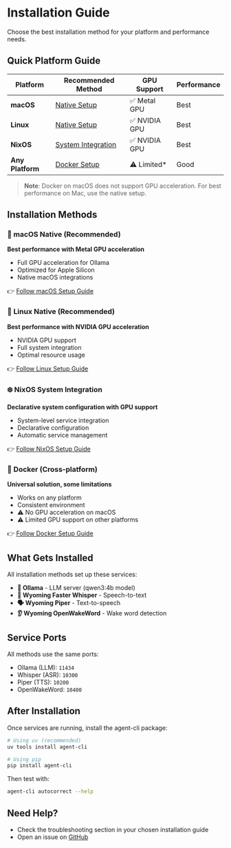 # Installation Guide

Choose the best installation method for your platform and performance needs.

## Quick Platform Guide

| Platform | Recommended Method | GPU Support | Performance |
|----------|-------------------|-------------|-------------|
| **macOS** | [Native Setup](macos.md) | ✅ Metal GPU | Best |
| **Linux** | [Native Setup](linux.md) | ✅ NVIDIA GPU | Best |
| **NixOS** | [System Integration](nixos.md) | ✅ NVIDIA GPU | Best |
| **Any Platform** | [Docker Setup](docker.md) | ⚠️ Limited* | Good |

> **Note**: Docker on macOS does not support GPU acceleration. For best performance on Mac, use the native setup.

## Installation Methods

### 🍎 macOS Native (Recommended)
**Best performance with Metal GPU acceleration**

- Full GPU acceleration for Ollama
- Optimized for Apple Silicon
- Native macOS integrations

👉 [Follow macOS Setup Guide](macos.md)

### 🐧 Linux Native (Recommended)
**Best performance with NVIDIA GPU acceleration**

- NVIDIA GPU support
- Full system integration
- Optimal resource usage

👉 [Follow Linux Setup Guide](linux.md)

### ❄️ NixOS System Integration
**Declarative system configuration with GPU support**

- System-level service integration
- Declarative configuration
- Automatic service management

👉 [Follow NixOS Setup Guide](nixos.md)

### 🐳 Docker (Cross-platform)
**Universal solution, some limitations**

- Works on any platform
- Consistent environment
- ⚠️ No GPU acceleration on macOS
- ⚠️ Limited GPU support on other platforms

👉 [Follow Docker Setup Guide](docker.md)

## What Gets Installed

All installation methods set up these services:

- **🧠 Ollama** - LLM server (qwen3:4b model)
- **🎤 Wyoming Faster Whisper** - Speech-to-text
- **🗣️ Wyoming Piper** - Text-to-speech
- **👂 Wyoming OpenWakeWord** - Wake word detection

## Service Ports

All methods use the same ports:

- Ollama (LLM): `11434`
- Whisper (ASR): `10300`
- Piper (TTS): `10200`
- OpenWakeWord: `10400`

## After Installation

Once services are running, install the agent-cli package:

```bash
# Using uv (recommended)
uv tools install agent-cli

# Using pip
pip install agent-cli
```

Then test with:
```bash
agent-cli autocorrect --help
```

## Need Help?

- Check the troubleshooting section in your chosen installation guide
- Open an issue on [GitHub](https://github.com/basnijholt/agent-cli/issues)
